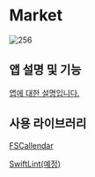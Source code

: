 # Market
![256](https://user-images.githubusercontent.com/59390495/141672197-e8a2e8d1-83dd-4339-af48-9178124f4d08.png)


## 앱 설명 및 기능
[앱에 대한 설명입니다.](https://github.com/DAEHOCHANG/Market/blob/main/%EC%95%B1_%EC%84%A4%EB%AA%85.md)

## 사용 라이브러리
[FSCallendar](https://github.com/WenchaoD/FSCalendar)

[SwiftLint(예정)](https://github.com/realm/SwiftLint)

